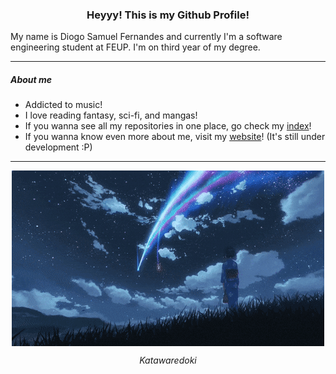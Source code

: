 <h3 align="center">Heyyy! This is my Github Profile!</h3>

My name is Diogo Samuel Fernandes and currently I'm a software engineering student at FEUP.
I'm on third year of my degree.

---
##### About me
- Addicted to music!
- I love reading fantasy, sci-fi, and mangas!
- If you wanna see all my repositories in one place, go check my [index](./INDEX.md)!
- If you wanna know even more about me, visit my [website](https://samuuuh.github.io/)! (It's still under development :P)

---
<p align="center">
    <img src="./images/kimi-no-na-wa.gif" align="center" alt="Kimi No Na Wa"/>
</p>

<p align="center"><i>Katawaredoki</i></p>
